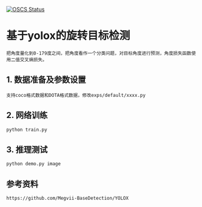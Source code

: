 
[![OSCS Status](https://www.oscs1024.com/platform/badge/prfans/yolox-rotate.svg?size=small)](https://www.oscs1024.com/project/prfans/yolox-rotate?ref=badge_small)

# 基于yolox的旋转目标检测
    把角度量化到0-179度之间，把角度看作一个分类问题，对目标角度进行预测，角度损失函数使用二值交叉熵损失。

## 1. 数据准备及参数设置
    支持coco格式数据和DOTA格式数据，修改exps/default/xxxx.py

## 2. 网络训练
    python train.py 

## 3. 推理测试
    python demo.py image

## 参考资料
    https://github.com/Megvii-BaseDetection/YOLOX
